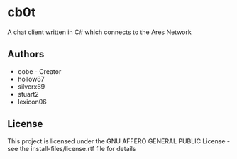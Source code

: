 # cb0t

A chat client written in C# which connects to the Ares Network

## Authors

- oobe - Creator
- hollow87
- silverx69
- stuart2
- lexicon06

## License

This project is licensed under the GNU AFFERO GENERAL PUBLIC License - see the install-files/license.rtf file for details
